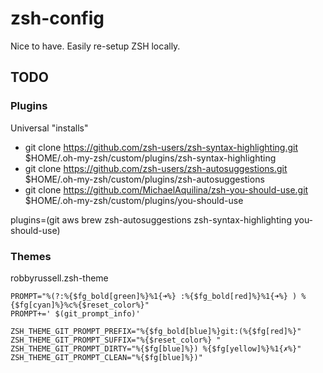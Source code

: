 # zsh-config
Nice to have. Easily re-setup ZSH locally.

## TODO

### Plugins
Universal "installs"

- git clone https://github.com/zsh-users/zsh-syntax-highlighting.git $HOME/.oh-my-zsh/custom/plugins/zsh-syntax-highlighting
- git clone https://github.com/zsh-users/zsh-autosuggestions.git $HOME/.oh-my-zsh/custom/plugins/zsh-autosuggestions
- git clone https://github.com/MichaelAquilina/zsh-you-should-use.git $HOME/.oh-my-zsh/custom/plugins/you-should-use

plugins=(git aws brew zsh-autosuggestions zsh-syntax-highlighting you-should-use)

### Themes

robbyrussell.zsh-theme

```
PROMPT="%(?:%{$fg_bold[green]%}%1{➜%} :%{$fg_bold[red]%}%1{➜%} ) %{$fg[cyan]%}%c%{$reset_color%}"
PROMPT+=' $(git_prompt_info)'

ZSH_THEME_GIT_PROMPT_PREFIX="%{$fg_bold[blue]%}git:(%{$fg[red]%}"
ZSH_THEME_GIT_PROMPT_SUFFIX="%{$reset_color%} "
ZSH_THEME_GIT_PROMPT_DIRTY="%{$fg[blue]%}) %{$fg[yellow]%}%1{✗%}"
ZSH_THEME_GIT_PROMPT_CLEAN="%{$fg[blue]%})"
```


